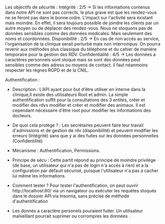 Les objectifs de sécurité :
Intégrité : 2/5 -> Si les informations contenus dans notre API ne sont pas corrects, le plus grave est que les rendez-vous ne se feront pas dans le bonne ordre. L'impact sur l'activité sera éxistant mais moindre. En effet, il sera toujours possible de joindre les clients par un autre moyen ou de déplacer des rendez-vous. Nous ne stoquons pas de données sensibles comme des données médicales. Mais seulement des noms et coordonnées.
Disponibilité : 2/5 -> En cas de non accès au service, l'organisation de la clinique serait perturbé mais non interrompus. On pourra revenir aux méthodes plus classique du téléphone et du cahier de manière temporaire pour la gestion des RDV.
Confidentialité : 4/5 -> Les données a caractères personnels sont stoqué mais se sont des données peut sensibles comme des adress ou moyens de contact. il faut néanmoins respecter les règnes RGPD et de la CNIL.


Authentification :
 - Description : 
L'API ayant pour but d'être utiliser en interne dans la clinique,Il existe des utilisateurs Root et admin. La simple authentification suffit pour la consultations des 3 entités, créer et modifier des rdvs modifier et créer et modifier des animaux.
Il est cependant nécéssaire d'être root pour modifier les informations des docteurs.

 - De quoi cela protège ? :
 Les secrétaires peuvent faire leur travail d'admissions et de gestion de rdv (disponibilité) et peuvent modifier les erreurs (Intégrité) sans que y ai des fuites sur les données personnelles (Confidentilité)

 - Mécanisme : Authentification, Permissions.
 - Principe de sécu : Cette partit répond au principe de moindre privilège (de base, un utilisateur qui n'a pas de login n'a accés à rien) et a la configuration par défault sécurisé, puisque l'utilisateur n'a pas a cacher lui même les informations.
 
 - Comment tester ?
 Pour tester l'authentification, on peut ouvrir http://localhost:80/ via un navigateur ou exécuter les requètes stoqués dans le dossier API via Insomia, sans précisé de méthode d'authentification

 - Les donnés a caractère personels pouraient fuiter. Un utilisateur malveillant pourrait suprimer ou corrompres les données .
